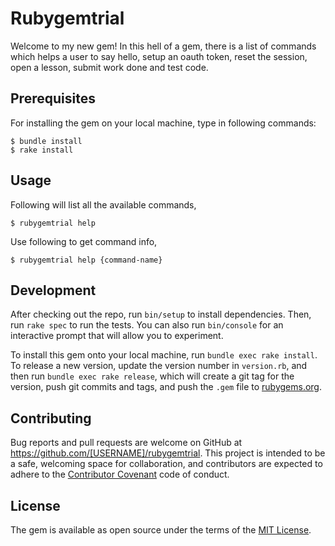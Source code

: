 # Rubygemtrial

Welcome to my new gem! In this hell of a gem, there is a list of commands which helps a user to say hello, setup an oauth token, reset the session, open a lesson, submit work done and test code.

## Prerequisites

For installing the gem on your local machine, type in following commands:

    $ bundle install
    $ rake install

## Usage

Following will list all the available commands,

	$ rubygemtrial help

Use following to get command info,

	$ rubygemtrial help {command-name}

## Development

After checking out the repo, run `bin/setup` to install dependencies. Then, run `rake spec` to run the tests. You can also run `bin/console` for an interactive prompt that will allow you to experiment.

To install this gem onto your local machine, run `bundle exec rake install`. To release a new version, update the version number in `version.rb`, and then run `bundle exec rake release`, which will create a git tag for the version, push git commits and tags, and push the `.gem` file to [rubygems.org](https://rubygems.org).

## Contributing

Bug reports and pull requests are welcome on GitHub at https://github.com/[USERNAME]/rubygemtrial. This project is intended to be a safe, welcoming space for collaboration, and contributors are expected to adhere to the [Contributor Covenant](http://contributor-covenant.org) code of conduct.


## License

The gem is available as open source under the terms of the [MIT License](http://opensource.org/licenses/MIT).

